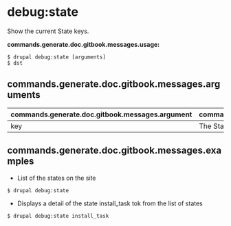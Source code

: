 # debug:state
Show the current State keys.

**commands.generate.doc.gitbook.messages.usage:**
```
$ drupal debug:state [arguments]
$ dst  
```

## commands.generate.doc.gitbook.messages.arguments
commands.generate.doc.gitbook.messages.argument | commands.generate.doc.gitbook.messages.details
---------|-------------
key | The State key to debug.

## commands.generate.doc.gitbook.messages.examples
* List of the states on the site
```
$ drupal debug:state

```
* Displays a detail of the state install_task tok from the list of states
```
$ drupal debug:state install_task

```
